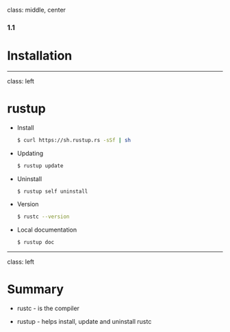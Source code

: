 class: middle, center

### 1.1

# Installation

---

class: left

# rustup

* Install

  ```bash
  $ curl https://sh.rustup.rs -sSf | sh
  ```

* Updating

  ```bash
  $ rustup update
  ```

* Uninstall

  ```bash
  $ rustup self uninstall
  ```

* Version

  ```bash
  $ rustc --version
  ```

* Local documentation

  ```bash
  $ rustup doc
  ```

---

class: left

# Summary

* rustc - is the compiler

* rustup - helps install, update and uninstall rustc
